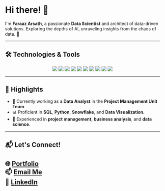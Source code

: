 # Hi there! 👋  
I'm **Faraaz Arsath**, a passionate **Data Scientist** and architect of data-driven solutions. Exploring the depths of AI, unraveling insights from the chaos of data. 🚀  

---
## 🛠️ Technologies & Tools  
<p align="center">
  <img src="https://img.shields.io/badge/-Python-3776AB?logo=python&logoColor=white&style=for-the-badge" />
  <img src="https://img.shields.io/badge/-Pandas-150458?logo=pandas&logoColor=white&style=for-the-badge" />
  <img src="https://img.shields.io/badge/-NumPy-013243?logo=numpy&logoColor=white&style=for-the-badge" />
  <img src="https://img.shields.io/badge/-Matplotlib-ffdd54?logo=plotly&logoColor=black&style=for-the-badge" />
  <img src="https://img.shields.io/badge/-Scikit_Learn-F7931E?logo=scikit-learn&logoColor=white&style=for-the-badge" />
  <img src="https://img.shields.io/badge/-MongoDB-47A248?logo=mongodb&logoColor=white&style=for-the-badge" />
  <img src="https://img.shields.io/badge/-Jupyter-F37626?logo=jupyter&logoColor=white&style=for-the-badge" />
  <img src="https://img.shields.io/badge/-MySQL-4479A1?logo=mysql&logoColor=white&style=for-the-badge" />
  <img src="https://img.shields.io/badge/-Git-F05032?logo=git&logoColor=white&style=for-the-badge" />
  <img src="https://img.shields.io/badge/-Snowflake-29B5E8?logo=snowflake&logoColor=white&style=for-the-badge" />
</p>  

---
## 🌟 Highlights  
- 🚀 Currently working as a **Data Analyst** in the **Project Management Unit Team**.  
- 📊 Proficient in **SQL**, **Python**, **Snowflake**, and **Data Visualization**.  
- 🎯 Experienced in **project management**, **business analysis**, and **data science**.  

---
## 📬 Let's Connect!  
🌐 **[Portfolio](https://faraazarsath.github.io/#)**  
📫 **[Email Me](mailto:youremail@example.com)**  
💼 **[LinkedIn](https://www.linkedin.com/in/your-profile/)**   
---



